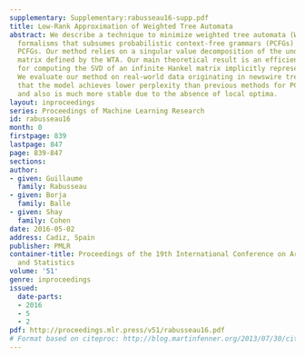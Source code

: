 ```yaml
---
supplementary: Supplementary:rabusseau16-supp.pdf
title: Low-Rank Approximation of Weighted Tree Automata
abstract: We describe a technique to minimize weighted tree automata (WTA), a powerful
  formalisms that subsumes probabilistic context-free grammars (PCFGs) and latent-variable
  PCFGs. Our method relies on a singular value decomposition of the underlying Hankel
  matrix defined by the WTA. Our main theoretical result is an efficient algorithm
  for computing the SVD of an infinite Hankel matrix implicitly represented as a WTA.
  We evaluate our method on real-world data originating in newswire treebank. We show
  that the model achieves lower perplexity than previous methods for PCFG minimization,
  and also is much more stable due to the absence of local optima.
layout: inproceedings
series: Proceedings of Machine Learning Research
id: rabusseau16
month: 0
firstpage: 839
lastpage: 847
page: 839-847
sections: 
author:
- given: Guillaume
  family: Rabusseau
- given: Borja
  family: Balle
- given: Shay
  family: Cohen
date: 2016-05-02
address: Cadiz, Spain
publisher: PMLR
container-title: Proceedings of the 19th International Conference on Artificial Intelligence
  and Statistics
volume: '51'
genre: inproceedings
issued:
  date-parts:
  - 2016
  - 5
  - 2
pdf: http://proceedings.mlr.press/v51/rabusseau16.pdf
# Format based on citeproc: http://blog.martinfenner.org/2013/07/30/citeproc-yaml-for-bibliographies/
---
```

